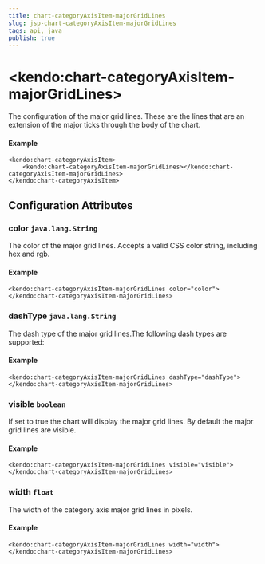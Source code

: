```yaml
---
title: chart-categoryAxisItem-majorGridLines
slug: jsp-chart-categoryAxisItem-majorGridLines
tags: api, java
publish: true
---
```


# \<kendo:chart-categoryAxisItem-majorGridLines\>

The configuration of the major grid lines. These are the lines that are an extension of the major ticks through the
body of the chart.

#### Example
    <kendo:chart-categoryAxisItem>
        <kendo:chart-categoryAxisItem-majorGridLines></kendo:chart-categoryAxisItem-majorGridLines>
    </kendo:chart-categoryAxisItem>

## Configuration Attributes

### color `java.lang.String`

The color of the major grid lines. Accepts a valid CSS color string, including hex and rgb.

#### Example
    <kendo:chart-categoryAxisItem-majorGridLines color="color">
    </kendo:chart-categoryAxisItem-majorGridLines>

### dashType `java.lang.String`

The dash type of the major grid lines.The following dash types are supported:

#### Example
    <kendo:chart-categoryAxisItem-majorGridLines dashType="dashType">
    </kendo:chart-categoryAxisItem-majorGridLines>

### visible `boolean`

If set to true the chart will display the major grid lines. By default the major grid lines are visible.

#### Example
    <kendo:chart-categoryAxisItem-majorGridLines visible="visible">
    </kendo:chart-categoryAxisItem-majorGridLines>

### width `float`

The width of the category axis major grid lines in pixels.

#### Example
    <kendo:chart-categoryAxisItem-majorGridLines width="width">
    </kendo:chart-categoryAxisItem-majorGridLines>

